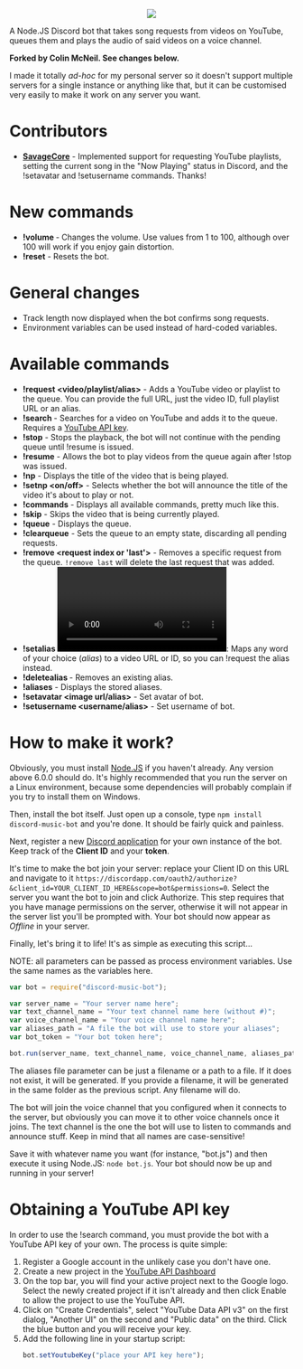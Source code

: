 <p align="center"><a href="https://nodei.co/npm/discord-music-bot/"><img src="https://nodei.co/npm/discord-music-bot.png"></a></p>

A Node.JS Discord bot that takes song requests from videos on YouTube, queues them and plays the audio of said videos on a voice channel.

**Forked by Colin McNeil. See changes below.**

I made it totally *ad-hoc* for my personal server so it doesn't support multiple servers for a single instance or anything like that, but it can be customised very easily to make it work on any server you want.

# Contributors
- **[SavageCore](https://github.com/SavageCore)** - Implemented support for requesting YouTube playlists, setting the current song in the "Now Playing" status in Discord, and the !setavatar and !setusername commands. Thanks!

# New commands
- **!volume <volume>** - Changes the volume. Use values from 1 to 100, although over 100 will work if you enjoy gain distortion.
- **!reset** - Resets the bot.

# General changes
- Track length now displayed when the bot confirms song requests.
- Environment variables can be used instead of hard-coded variables.

# Available commands
- **!request <video/playlist/alias>** - Adds a YouTube video or playlist to the queue. You can provide the full URL, just the video ID, full playlist URL or an alias.
- **!search <query>** - Searches for a video on YouTube and adds it to the queue. Requires a [YouTube API key](#obtaining-a-youtube-api-key).
- **!stop** - Stops the playback, the bot will not continue with the pending queue until !resume is issued.
- **!resume** - Allows the bot to play videos from the queue again after !stop was issued.
- **!np** - Displays the title of the video that is being played.
- **!setnp <on/off>** - Selects whether the bot will announce the title of the video it's about to play or not.
- **!commands** - Displays all available commands, pretty much like this.
- **!skip** - Skips the video that is being currently played.
- **!queue** - Displays the queue.
- **!clearqueue** - Sets the queue to an empty state, discarding all pending requests.
- **!remove <request index or 'last'>** - Removes a specific request from the queue. `!remove last` will delete the last request that was added.
- **!setalias <alias> <video>**: Maps any word of your choice (*alias*) to a video URL or ID, so you can !request the alias instead.
- **!deletealias <alias>** - Removes an existing alias.
- **!aliases** - Displays the stored aliases.
- **!setavatar <image url/alias>** - Set avatar of bot.
- **!setusername <username/alias>** - Set username of bot.

# How to make it work?

Obviously, you must install [Node.JS](https://nodejs.org/es/) if you haven't already. Any version above 6.0.0 should do. It's highly recommended that you run the server on a Linux environment, because some dependencies will probably complain if you try to install them on Windows.

Then, install the bot itself. Just open up a console, type `npm install discord-music-bot` and you're done. It should be fairly quick and painless.

Next, register a new [Discord application](https://discordapp.com/developers/applications/me) for your own instance of the bot. Keep track of the **Client ID** and your **token**.

It's time to make the bot join your server: replace your Client ID on this URL and navigate to it `https://discordapp.com/oauth2/authorize?&client_id=YOUR_CLIENT_ID_HERE&scope=bot&permissions=0`. Select the server you want the bot to join and click Authorize. This step requires that you have manage permissions on the server, otherwise it will not appear in the server list you'll be prompted with. Your bot should now appear as *Offline* in your server.

Finally, let's bring it to life! It's as simple as executing this script...

NOTE: all parameters can be passed as process environment variables. Use the same names as the variables here.
```js
var bot = require("discord-music-bot");

var server_name = "Your server name here"; 
var text_channel_name = "Your text channel name here (without #)";
var voice_channel_name = "Your voice channel name here";
var aliases_path = "A file the bot will use to store your aliases";
var bot_token = "Your bot token here";

bot.run(server_name, text_channel_name, voice_channel_name, aliases_path, bot_token);
```
The aliases file parameter can be just a filename or a path to a file. If it does not exist, it will be generated. If you provide a filename, it will be generated in the same folder as the previous script. Any filename will do.

The bot will join the voice channel that you configured when it connects to the server, but obviously you can move it to other voice channels once it joins. The text channel is the one the bot will use to listen to commands and announce stuff. Keep in mind that all names are case-sensitive!

Save it with whatever name you want (for instance, "bot.js") and then execute it using Node.JS: `node bot.js`. Your bot should now be up and running in your server!

# Obtaining a YouTube API key
In order to use the !search command, you must provide the bot with a YouTube API key of your own. The process is quite simple:

1. Register a Google account in the unlikely case you don't have one.
2. Create a new project in the [YouTube API Dashboard](https://console.developers.google.com/projectselector/apis/api/youtube/overview)
3. On the top bar, you will find your active project next to the Google logo. Select the newly created project if it isn't already and then click Enable to allow the project to use the YouTube API.
4. Click on "Create Credentials", select "YouTube Data API v3" on the first dialog, "Another UI" on the second and "Public data" on the third. Click the blue button and you will receive your key.
5. Add the following line in your startup script:
    ```js
    bot.setYoutubeKey("place your API key here");
    ```